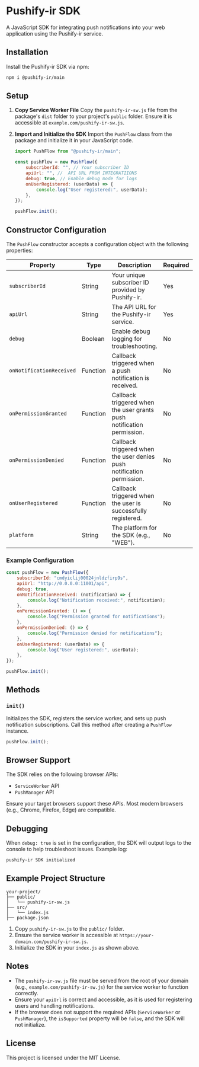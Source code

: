 # Pushify-ir SDK

A JavaScript SDK for integrating push notifications into your web application using the Pushify-ir service.

## Installation

Install the Pushify-ir SDK via npm:

```bash
npm i @pushify-ir/main
```

## Setup

1. **Copy Service Worker File**
   Copy the `pushify-ir-sw.js` file from the package's `dist` folder to your project's `public` folder. Ensure it is accessible at `example.com/pushify-ir-sw.js`.

2. **Import and Initialize the SDK**
   Import the `PushFlow` class from the package and initialize it in your JavaScript code.

   ```javascript
   import PushFlow from "@pushify-ir/main";

   const pushFlow = new PushFlow({
       subscriberId: "", // Your subscriber ID
       apiUrl: "", //  API URL FROM INTEGRATIIONS
       debug: true, // Enable debug mode for logs
       onUserRegistered: (userData) => {
           console.log("User registered:", userData);
       },
   });

   pushFlow.init();
   ```

## Constructor Configuration

The `PushFlow` constructor accepts a configuration object with the following properties:

| Property                | Type     | Description                                                                 | Required | Default        |
|-------------------------|----------|-----------------------------------------------------------------------------|----------|----------------|
| `subscriberId`          | String   | Your unique subscriber ID provided by Pushify-ir.                           | Yes      | -              |
| `apiUrl`                | String   | The API URL for the Pushify-ir service.                                    | Yes      | -              |
| `debug`                 | Boolean  | Enable debug logging for troubleshooting.                                   | No       | `false`        |
| `onNotificationReceived`| Function | Callback triggered when a push notification is received.                    | No       | `null`         |
| `onPermissionGranted`   | Function | Callback triggered when the user grants push notification permission.       | No       | `null`         |
| `onPermissionDenied`    | Function | Callback triggered when the user denies push notification permission.       | No       | `null`         |
| `onUserRegistered`      | Function | Callback triggered when the user is successfully registered.                | No       | `null`         |
| `platform`              | String   | The platform for the SDK (e.g., "WEB").                                    | No       | `"WEB"`        |

### Example Configuration

```javascript
const pushFlow = new PushFlow({
    subscriberId: "cmdyiclij00024jnldzfirp9s",
    apiUrl: "http://0.0.0.0:11001/api",
    debug: true,
    onNotificationReceived: (notification) => {
        console.log("Notification received:", notification);
    },
    onPermissionGranted: () => {
        console.log("Permission granted for notifications");
    },
    onPermissionDenied: () => {
        console.log("Permission denied for notifications");
    },
    onUserRegistered: (userData) => {
        console.log("User registered:", userData);
    },
});

pushFlow.init();
```

## Methods

### `init()`
Initializes the SDK, registers the service worker, and sets up push notification subscriptions. Call this method after creating a `PushFlow` instance.

```javascript
pushFlow.init();
```

## Browser Support

The SDK relies on the following browser APIs:
- `ServiceWorker` API
- `PushManager` API

Ensure your target browsers support these APIs. Most modern browsers (e.g., Chrome, Firefox, Edge) are compatible.

## Debugging

When `debug: true` is set in the configuration, the SDK will output logs to the console to help troubleshoot issues. Example log:

```
pushify-ir SDK initialized
```

## Example Project Structure

```
your-project/
├── public/
│   └── pushify-ir-sw.js
├── src/
│   └── index.js
├── package.json
```

1. Copy `pushify-ir-sw.js` to the `public/` folder.
2. Ensure the service worker is accessible at `https://your-domain.com/pushify-ir-sw.js`.
3. Initialize the SDK in your `index.js` as shown above.

## Notes

- The `pushify-ir-sw.js` file must be served from the root of your domain (e.g., `example.com/pushify-ir-sw.js`) for the service worker to function correctly.
- Ensure your `apiUrl` is correct and accessible, as it is used for registering users and handling notifications.
- If the browser does not support the required APIs (`ServiceWorker` or `PushManager`), the `isSupported` property will be `false`, and the SDK will not initialize.

## License

This project is licensed under the MIT License.
